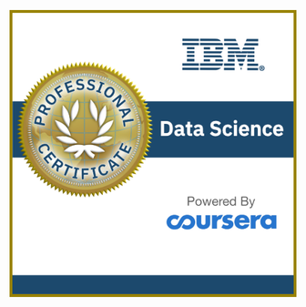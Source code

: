 







![](https://github.com/SirBaron84/IBM-Data-Science-Professional-Certification-/blob/main/images/IBM.png)

